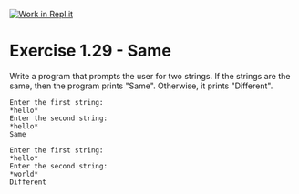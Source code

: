[![Work in Repl.it](https://classroom.github.com/assets/work-in-replit-14baed9a392b3a25080506f3b7b6d57f295ec2978f6f33ec97e36a161684cbe9.svg)](https://classroom.github.com/online_ide?assignment_repo_id=4260567&assignment_repo_type=AssignmentRepo)
# Exercise 1.29 - Same

Write a program that prompts the user for two strings. If the strings are the same, then the program prints "Same". Otherwise, it prints "Different".

```plaintext
Enter the first string:
*hello*
Enter the second string:
*hello*
Same
```

```plaintext
Enter the first string:
*hello*
Enter the second string:
*world*
Different
```
